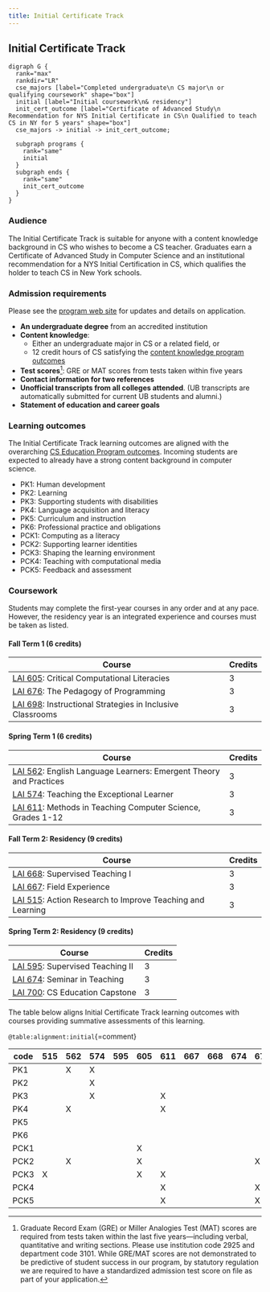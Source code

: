 ```yaml
---
title: Initial Certificate Track
---
```


## Initial Certificate Track

```{.graphviz caption="The Initial Certificate Track"}
digraph G {
  rank="max"
  rankdir="LR"
  cse_majors [label="Completed undergraduate\n CS major\n or qualifying coursework" shape="box"]
  initial [label="Initial coursework\n& residency"]
  init_cert_outcome [label="Certificate of Advanced Study\n Recommendation for NYS Initial Certificate in CS\n Qualified to teach CS in NY for 5 years" shape="box"]
  cse_majors -> initial -> init_cert_outcome;
  
  subgraph programs {
    rank="same"
    initial
  }
  subgraph ends {
    rank="same"
    init_cert_outcome
  }
}
```

### Audience

The Initial Certificate Track is suitable for anyone with a content knowledge background in CS
who wishes to become a CS teacher. Graduates earn a Certificate of Advanced Study 
in Computer Science and an institutional recommendation for a NYS Initial Certification in CS, 
which qualifies the holder to teach CS in New York schools. 

### Admission requirements

Please see the [program web site](#TODO) for updates and details on application. 

- **An undergraduate degree** from an accredited institution
- **Content knowledge**:
  - Either an undergraduate major in CS or a related field, or 
  - 12 credit hours of CS satisfying the [content knowledge program outcomes](#cs-content-knowledge)
- **Test scores**[^1]: GRE or MAT scores from tests taken within five years
- **Contact information for two references**
- **Unofficial transcripts from all colleges attended**. (UB transcripts are automatically submitted for current UB students and alumni.)
- **Statement of education and career goals**

[^1]: Graduate Record Exam (GRE) or Miller Analogies Test (MAT) scores are required from tests taken within the last five years—including verbal, quantitative and writing sections. Please use institution code 2925 and department code 3101.  While GRE/MAT scores are not demonstrated to be predictive of student success in our program, by statutory regulation we are required to have a standardized admission test score on file as part of your application. 

### Learning outcomes

The Initial Certificate Track learning outcomes are aligned with the overarching 
[CS Education Program outcomes](#program-outcomes). Incoming students are expected to 
already have a strong content background in computer science.

 - PK1: Human development
 - PK2: Learning
 - PK3: Supporting students with disabilities
 - PK4: Language acquisition and literacy
 - PK5: Curriculum and instruction
 - PK6: Professional practice and obligations
 - PCK1: Computing as a literacy
 - PCK2: Supporting learner identities
 - PCK3: Shaping the learning environment
 - PCK4: Teaching with computational media
 - PCK5: Feedback and assessment

### Coursework

Students may complete the first-year courses in any order and at any pace. 
However, the residency year is an integrated experience and courses must be taken as listed.

#### Fall Term 1 (6 credits)

| Course                                                                          | Credits |
| ------------------------------------------------------------------------------- | ------- |
| [LAI 605](#lai-605): Critical Computational Literacies                          | 3       |
| [LAI 676](#lai-676): The Pedagogy of Programming                                | 3       |
| [LAI 698](#lai-698): Instructional Strategies in Inclusive Classrooms           | 3       |

#### Spring Term 1 (6 credits)

| Course                                                                        | Credits |
| ----------------------------------------------------------------------------- | ------- |
| [LAI 562](#lai-562): English Language Learners: Emergent Theory and Practices | 3       |
| [LAI 574](#lai-574): Teaching the Exceptional Learner                         | 3       |
| [LAI 611](#lai-611): Methods in Teaching Computer Science, Grades 1-12        | 3       |

#### Fall Term 2: Residency (9 credits)

| Course                                                                 | Credits |
| ---------------------------------------------------------------------- | ------- |
| [LAI 668](#lai-668): Supervised Teaching I                             | 3       |
| [LAI 667](#lai-667): Field Experience                                  | 3       |
| [LAI 515](#lai-515): Action Research to Improve Teaching and Learning  | 3       |

#### Spring Term 2: Residency (9 credits)

| Course                                                                 | Credits |
| ---------------------------------------------------------------------- | ------- |
| [LAI 595](#lai-595): Supervised Teaching II                            | 3       |
| [LAI 674](#lai-674): Seminar in Teaching                               | 3       |
| [LAI 700](#lai-700): CS Education Capstone                             | 3       |

The table below aligns Initial Certificate Track learning outcomes with courses 
providing summative assessments of this learning.

` @table:alignment:initial `{=comment}

| code   | 515   | 562   | 574   | 595   | 605   | 611   | 667   | 668   | 674   | 676   | 698   | 700   |
|--------|-------|-------|-------|-------|-------|-------|-------|-------|-------|-------|-------|-------|
| PK1    |       | X     | X     |       |       |       |       |       |       |       |       |       |
| PK2    |       |       | X     |       |       |       |       |       |       |       |       |       |
| PK3    |       |       | X     |       |       | X     |       |       |       |       |       |       |
| PK4    |       | X     |       |       |       | X     |       |       |       |       |       |       |
| PK5    |       |       |       |       |       |       |       |       |       |       | X     |       |
| PK6    |       |       |       |       |       |       |       |       |       |       | X     |       |
| PCK1   |       |       |       |       | X     |       |       |       |       |       |       |       |
| PCK2   |       | X     |       |       | X     |       |       |       |       | X     |       |       |
| PCK3   | X     |       |       |       | X     | X     |       |       |       |       |       |       |
| PCK4   |       |       |       |       |       | X     |       |       |       | X     |       |       |
| PCK5   |       |       |       |       |       | X     |       |       |       | X     |       |       |
